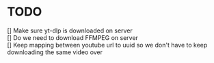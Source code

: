 # TODO
[] Make sure yt-dlp is downloaded on server  
[] Do we need to download FFMPEG on server  
[] Keep mapping between youtube url to uuid so we don't have to keep downloading the same video over